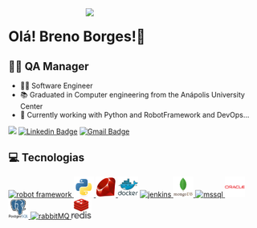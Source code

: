 <img align="right" width="350" src="https://d585tldpucybw.cloudfront.net/sfimages/default-source/productsimages/teststudio/lp-710x510-case-2-illustration.png"/>

# Olá! Breno Borges!👋
## 👩‍💻 QA Manager

- 👨‍💻 Software Engineer
- 📚 Graduated in Computer engineering from the Anápolis University Center
- 🔭 Currently working with Python and RobotFramework and DevOps...


![](https://komarev.com/ghpvc/?username=brenoborgesfrancagit&color=blueviolet) 
[![Linkedin Badge](https://img.shields.io/badge/-LinkedIn-blue?style=flat-square&logo=Linkedin&logoColor=white&link=https://www.linkedin.com/in/brenoborgesfranca/)](https://www.linkedin.com/in/brenoborgesfranca/) 
[![Gmail Badge](https://img.shields.io/badge/-Gmail-c14438?style=flat-square&logo=Gmail&logoColor=white&link=mailto:abdu.zaiter@gmail.com)](mailto:brenoborgesfranca@gmail.com)


## 💻 Tecnologias

<p align="left"> <a href="https://robotframework.org/" target="_blank"> <img src="https://upload.wikimedia.org/wikipedia/commons/e/e4/Robot-framework-logo.png" alt="robot framework" width="40" height="40"/> </a> <a href="https://www.docker.com/" target="_blank"> <a href="https://www.python.org" target="_blank"> <img src="https://raw.githubusercontent.com/devicons/devicon/master/icons/python/python-original.svg" alt="python" width="40" height="40"/> </a> <a href="https://www.ruby-lang.org/pt/" target="_blank"> <img src="https://raw.githubusercontent.com/devicons/devicon/master/icons/ruby/ruby-original.svg" alt="ruby" width="40" height="40"/> </a> <img src="https://raw.githubusercontent.com/devicons/devicon/master/icons/docker/docker-original-wordmark.svg" alt="docker" width="40" height="40"/> </a> <a href="https://www.jenkins.io" target="_blank"> <img src="https://www.vectorlogo.zone/logos/jenkins/jenkins-icon.svg" alt="jenkins" width="40" height="40"/> </a><a href="https://www.mongodb.com/" target="_blank"> <img src="https://raw.githubusercontent.com/devicons/devicon/master/icons/mongodb/mongodb-original-wordmark.svg" alt="mongodb" width="40" height="40"/> </a> <a href="https://www.microsoft.com/en-us/sql-server" target="_blank"> <img src="https://www.svgrepo.com/show/303229/microsoft-sql-server-logo.svg" alt="mssql" width="40" height="40"/> </a> <a href="https://www.oracle.com/" target="_blank"> <img src="https://raw.githubusercontent.com/devicons/devicon/master/icons/oracle/oracle-original.svg" alt="oracle" width="40" height="40"/> </a> <a href="https://www.postgresql.org" target="_blank"> <img src="https://raw.githubusercontent.com/devicons/devicon/master/icons/postgresql/postgresql-original-wordmark.svg" alt="postgresql" width="40" height="40"/> </a>  <a href="https://www.rabbitmq.com" target="_blank"> <img src="https://www.vectorlogo.zone/logos/rabbitmq/rabbitmq-icon.svg" alt="rabbitMQ" width="40" height="40"/> </a> <a href="https://redis.io" target="_blank"> <img src="https://raw.githubusercontent.com/devicons/devicon/master/icons/redis/redis-original-wordmark.svg" alt="redis" width="40" height="40"/>  </a> </p>
